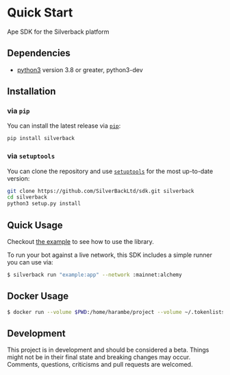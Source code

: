 # Quick Start

Ape SDK for the Silverback platform

## Dependencies

- [python3](https://www.python.org/downloads) version 3.8 or greater, python3-dev

## Installation

### via `pip`

You can install the latest release via [`pip`](https://pypi.org/project/pip/):

```bash
pip install silverback
```

### via `setuptools`

You can clone the repository and use [`setuptools`](https://github.com/pypa/setuptools) for the most up-to-date version:

```bash
git clone https://github.com/SilverBackLtd/sdk.git silverback
cd silverback
python3 setup.py install
```

## Quick Usage

Checkout [the example](./example.py) to see how to use the library.

To run your bot against a live network, this SDK includes a simple runner you can use via:

```sh
$ silverback run "example:app" --network :mainnet:alchemy
```

## Docker Usage

```sh
$ docker run --volume $PWD:/home/harambe/project --volume ~/.tokenlists:/home/harambe/.tokenlists apeworx/silverback:latest run "example:app" --network :mainnet:alchemy
```

## Development

This project is in development and should be considered a beta.
Things might not be in their final state and breaking changes may occur.
Comments, questions, criticisms and pull requests are welcomed.
